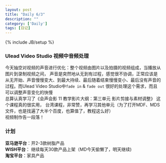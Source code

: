 ```yaml
---
layout: post
title: "Daily 6/3"
description: ""
category: ['Daily']
tags: [日记]
---
```

{% include JB/setup %}
### Ulead Video Studio 视频中音频处理
今天抽空对视频的声音进行优化：整个视频由图片以及拍摄的视频组成，当播放从图片到录制视频之间，
声音是突然地从无到有过程，感觉很不协调，正常应该是从无开始、声音慢慢变大、到最大持续、最后随着结束慢慢变小、最后没有声音的过程。而Ulead Video Studio中`fade in` & `fade out` 很好的处理这个需求，而且可以调整声音变化的快慢  
总算认真学习了《会声会影 11 教学影片大纲：第三单元 影片剪接与素材调整》 这个课程真的很实用，
台湾课程，非常赞，再学习其他单元（为了打开MDF、MDS文件，也是找遍了大半个百度，也算值了，教程这么好）  
视频制作告一段落！

### 计划  
**亚马逊平台**：开2-3款树脂产品  
**WISH平台**： 继续每天30款产品上架（MD今天偷懒了，明天继续)  
**淘宝平台**：家具产品   

